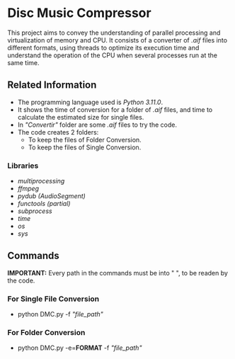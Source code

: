 # Disc Music Compressor
This project aims to convey the understanding of parallel processing and virtualization of memory and CPU. It consists of a converter of *.aif* files into different formats, using threads to optimize its execution time and understand the operation of the CPU when several processes run at the same time.

## Related Information
- The programming language used is *Python 3.11.0*.
- It shows the time of conversion for a folder of *.aif* files, and time to calculate the estimated size for single files.
- In *"Convertir"* folder are some *.aif* files to try the code.
- The code creates 2 folders:
    - To keep the files of Folder Conversion.
    - To keep the files of Single Conversion.

### Libraries
- *multiprocessing*
- *ffmpeg*
- *pydub (AudioSegment)*
- *functools (partial)*
- *subprocess*
- *time*
- *os*
- *sys*

## Commands
**IMPORTANT:** Every path in the commands must be into " ", to be readen by the code.

### For Single File Conversion
- python DMC.py -f *"file_path"*

### For Folder Conversion
- python DMC.py -e=**FORMAT** -f *"file_path"*